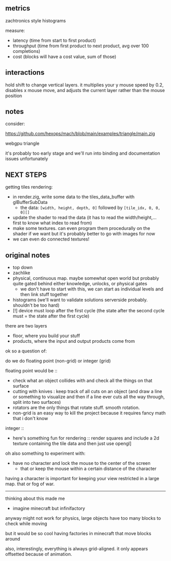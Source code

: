 ## metrics

zachtronics style histograms

measure:

- latency (time from start to first product)
- throughput (time from first product to next product, avg over 100 completions)
- cost (blocks will have a cost value, sum of those)

## interactions

hold shift to change vertical layers. it multiplies your y mouse speed by 0.2, disables x mouse
move, and adjusts the current layer rather than the mouse position

## notes

consider:

https://github.com/hexops/mach/blob/main/examples/triangle/main.zig

webgpu triangle

it's probably too early stage and we'll run into binding and documentation issues unfortunately

## NEXT STEPS

getting tiles rendering:

- in render.zig, write some data to the tiles_data_buffer with glBufferSubData
   - the data: `[width, height, depth, 0]` followed by `[tile_idx, 0, 0, 0][]`
- update the shader to read the data (it has to read the width/height,… first to know what index to read from)
- make some textures. can even program them procedurally on the shader if we want but
  it's probably better to go with images for now
- we can even do connected textures!


## original notes

- top down
- zachlike
- physical, continuous map. maybe somewhat open world but probably quite gated
  behind either knowledge, unlocks, or physical gates
  - we don't have to start with this, we can start as individual levels and then link stuff
     together
- histograms (we'll want to validate solutions serverside probably. shouldn't be too hard)
- [!] device must loop after the first cycle (the state after the second cycle must = the
  state after the first cycle)

there are two layers

- floor, where you build your stuff
- products, where the input and output products come from

ok so a question of:

do we do floating point (non-grid) or integer (grid)

floating point would be ::

- check what an object collides with and check all the things on that surface
- cutting with knives : keep track of all cuts on an object (and draw a line or something
  to visualize and then if a line ever cuts all the way through, split into two surfaces)
- rotators are the only things that rotate stuff. smooth rotation.
- non-grid is an easy way to kill the project because it requires fancy math that i don't know

integer ::

- here's something fun for rendering :: render squares and include a 2d texture containing
  the tile data and then just use opengl]

oh also something to experiment with:

- have no character and lock the mouse to the center of the screen
  - that or keep the mouse within a certain distance of the character

having a character is important for keeping your view restricted in a large map. that or fog of
war.

---

thinking about this made me

- imagine minecraft but infinifactory

anyway might not work for physics, large objects have too many blocks to check while moving

but it would be so cool having factories in minecraft that move blocks around

also, interestingly, everything is always grid-aligned. it only appears offsetted because of
animation.
